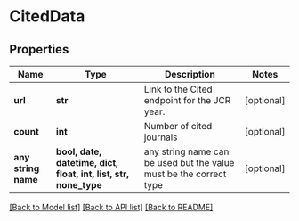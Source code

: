 # CitedData


## Properties
Name | Type | Description | Notes
------------ | ------------- | ------------- | -------------
**url** | **str** | Link to the Cited endpoint for the JCR year. | [optional] 
**count** | **int** | Number of cited journals | [optional] 
**any string name** | **bool, date, datetime, dict, float, int, list, str, none_type** | any string name can be used but the value must be the correct type | [optional]

[[Back to Model list]](../README.md#documentation-for-models) [[Back to API list]](../README.md#documentation-for-api-endpoints) [[Back to README]](../README.md)



